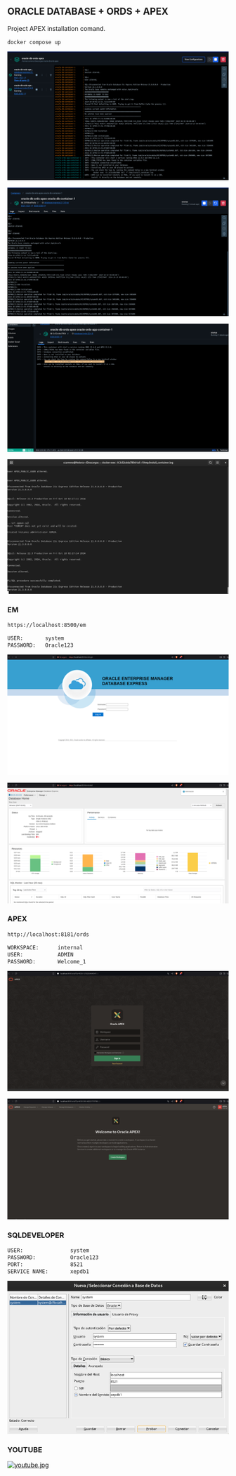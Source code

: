 ## ORACLE DATABASE + ORDS + APEX

Project APEX installation comand.

```shell
docker compose up
```

![01.png](./img/01.png)

![02.png](./img/02.png)

![03.png](./img/03.png)

![04.png](./img/04.png)


### EM

```shell
https://localhost:8500/em
```

```shell
USER:       system
PASSWORD:   Oracle123
```

![06.png](./img/06.png)

![07.png](./img/07.png)


### APEX

```shell
http://localhost:8181/ords
```

```shell
WORKSPACE:      internal
USER:           ADMIN
PASSWORD:       Welcome_1
```

![05.png](./img/05.png)

![08.png](./img/08.png)


### SQLDEVELOPER


```shell
USER:               system
PASSWORD:           Oracle123
PORT:               8521
SERVICE NAME:       xepdb1
```

![09.png](./img/09.png)

### YOUTUBE

[![youtube.jpg](https://img.youtube.com/vi/VaumYDXX7L0/0.jpg)](https://www.youtube.com/watch?v=VaumYDXX7L0)
